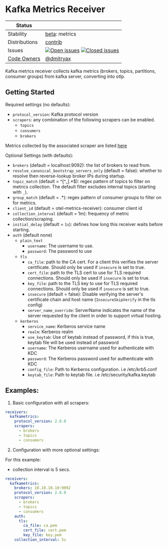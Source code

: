 # Kafka Metrics Receiver

<!-- status autogenerated section -->
| Status        |           |
| ------------- |-----------|
| Stability     | [beta]: metrics   |
| Distributions | [contrib] |
| Issues        | [![Open issues](https://img.shields.io/github/issues-search/open-telemetry/opentelemetry-collector-contrib?query=is%3Aissue%20is%3Aopen%20label%3Areceiver%2Fkafkametrics%20&label=open&color=orange&logo=opentelemetry)](https://github.com/jacktomcat/opentelemetry-collector-contrib/issues?q=is%3Aopen+is%3Aissue+label%3Areceiver%2Fkafkametrics) [![Closed issues](https://img.shields.io/github/issues-search/open-telemetry/opentelemetry-collector-contrib?query=is%3Aissue%20is%3Aclosed%20label%3Areceiver%2Fkafkametrics%20&label=closed&color=blue&logo=opentelemetry)](https://github.com/jacktomcat/opentelemetry-collector-contrib/issues?q=is%3Aclosed+is%3Aissue+label%3Areceiver%2Fkafkametrics) |
| [Code Owners](https://github.com/jacktomcat/opentelemetry-collector-contrib/blob/main/CONTRIBUTING.md#becoming-a-code-owner)    | [@dmitryax](https://www.github.com/dmitryax) |

[beta]: https://github.com/open-telemetry/opentelemetry-collector#beta
[contrib]: https://github.com/open-telemetry/opentelemetry-collector-releases/tree/main/distributions/otelcol-contrib
<!-- end autogenerated section -->

Kafka metrics receiver collects kafka metrics (brokers, topics, partitions, consumer groups) from kafka server,
converting into otlp.

## Getting Started

Required settings (no defaults):

- `protocol_version`: Kafka protocol version
- `scrapers`: any combination of the following scrapers can be enabled.
    - `topics`
    - `consumers`
    - `brokers`
    
Metrics collected by the associated scraper are listed [here](metadata.yaml)

Optional Settings (with defaults):

- `brokers` (default = localhost:9092): the list of brokers to read from.
- `resolve_canonical_bootstrap_servers_only` (default = false): whether to resolve then reverse-lookup broker IPs during startup.
- `topic_match` (default = ^[^_].*$): regex pattern of topics to filter on metrics collection. The default filter excludes internal topics (starting with `_`).
- `group_match` (default = .*): regex pattern of consumer groups to filter on for metrics.
- `client_id` (default = otel-metrics-receiver): consumer client id
- `collection_interval` (default = 1m): frequency of metric collection/scraping.
- `initial_delay` (default = `1s`): defines how long this receiver waits before starting.
- `auth` (default none)
    - `plain_text`
        - `username`: The username to use.
        - `password`: The password to use
    - `tls`
        - `ca_file`: path to the CA cert. For a client this verifies the server certificate. Should only be used
          if `insecure` is set to true.
        - `cert_file`: path to the TLS cert to use for TLS required connections. Should only be used if `insecure` is
          set to true.
        - `key_file`: path to the TLS key to use for TLS required connections. Should only be used if `insecure` is set
          to true.
        - `insecure` (default = false): Disable verifying the server's certificate chain and host
          name (`InsecureSkipVerify` in the tls config)
        - `server_name_override`: ServerName indicates the name of the server requested by the client in order to
          support virtual hosting.
    - `kerberos`
        - `service_name`: Kerberos service name
        - `realm`: Kerberos realm
        - `use_keytab`:  Use of keytab instead of password, if this is true, keytab file will be used instead of
          password
        - `username`: The Kerberos username used for authenticate with KDC
        - `password`: The Kerberos password used for authenticate with KDC
        - `config_file`: Path to Kerberos configuration. i.e /etc/krb5.conf
        - `keytab_file`: Path to keytab file. i.e /etc/security/kafka.keytab

## Examples:

1) Basic configuration with all scrapers:

```yaml
receivers:
  kafkametrics:
    protocol_version: 2.0.0
    scrapers:
      - brokers
      - topics
      - consumers
```

2) Configuration with more optional settings:

For this example:
- collection interval is 5 secs.

```yaml
receivers:
  kafkametrics:
    brokers: 10.10.10.10:9092
    protocol_version: 2.0.0
    scrapers:
      - brokers
      - topics
      - consumers
    auth:
      tls:
        ca_file: ca.pem
        cert_file: cert.pem
        key_file: key.pem
    collection_interval: 5s
```
